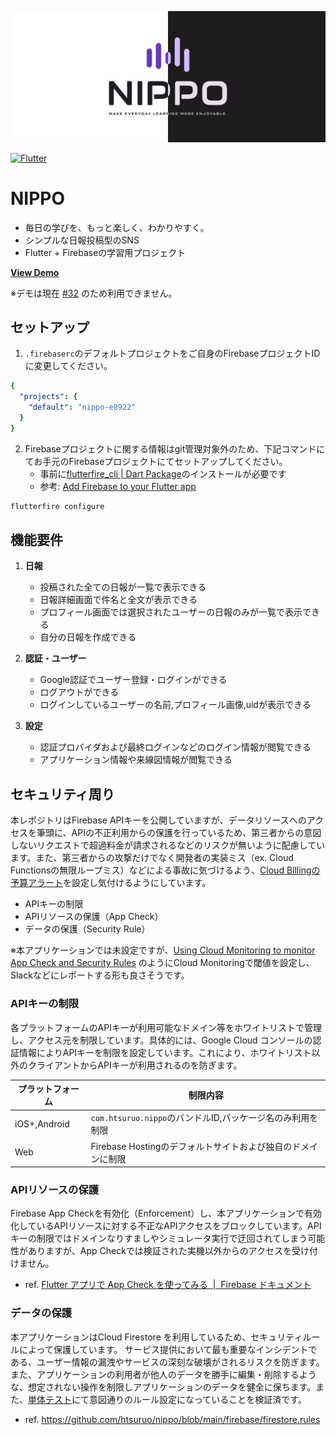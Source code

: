 ![README](./.github/images/nippo_readme_eyecatch.png)

[![Flutter](https://github.com/htsuruo/nippo/actions/workflows/flutter.yml/badge.svg)](https://github.com/htsuruo/nippo/actions/workflows/flutter.yml)

# NIPPO

- 毎日の学びを、もっと楽しく、わかりやすく。
- シンプルな日報投稿型のSNS
- Flutter + Firebaseの学習用プロジェクト

**[View Demo](https://nippo-e8922.web.app)**

※デモは現在 [#32](https://github.com/htsuruo/nippo/issues/32) のため利用できません。

## セットアップ

1. `.firebaserc`のデフォルトプロジェクトをご自身のFirebaseプロジェクトIDに変更してください。

```yaml
{
  "projects": {
    "default": "nippo-e8922"
  }
}
```

2. Firebaseプロジェクトに関する情報はgit管理対象外のため、下記コマンドにてお手元のFirebaseプロジェクトにてセットアップしてください。
   - 事前に[flutterfire_cli | Dart Package](https://pub.dev/packages/flutterfire_cli)のインストールが必要です
   - 参考: [Add Firebase to your Flutter app](https://firebase.google.com/docs/flutter/setup?platform=ios)

```sh
flutterfire configure
```

## 機能要件

1. **日報**
   - 投稿された全ての日報が一覧で表示できる
   - 日報詳細画面で件名と全文が表示できる
   - プロフィール画面では選択されたユーザーの日報のみが一覧で表示できる
   - 自分の日報を作成できる

2. **認証・ユーザー**
   - Google認証でユーザー登録・ログインができる
   - ログアウトができる
   - ログインしているユーザーの名前,プロフィール画像,uidが表示できる

3. **設定**
   - 認証プロバイダおよび最終ログインなどのログイン情報が閲覧できる
   - アプリケーション情報や来線図情報が閲覧できる

## セキュリティ周り

本レポジトリはFirebase APIキーを公開していますが、データリソースへのアクセスを筆頭に、APIの不正利用からの保護を行っているため、第三者からの意図しないリクエストで超過料金が請求されるなどのリスクが無いように配慮しています。また、第三者からの攻撃だけでなく開発者の実装ミス（ex. Cloud Functionsの無限ループミス）などによる事故に気づけるよう、[Cloud Billingの予算アラート](https://cloud.google.com/billing/docs/how-to/budgets?hl=ja)を設定し気付けるようにしています。

- APIキーの制限
- APIリソースの保護（App Check）
- データの保護（Security Rule）

※本アプリケーションでは未設定ですが、[Using Cloud Monitoring to monitor App Check and Security Rules](https://firebase.blog/posts/2022/12/monitoring-app-check-and-rules/) のようにCloud Monitoringで閾値を設定し、Slackなどにレポートする形も良さそうです。

### APIキーの制限

各プラットフォームのAPIキーが利用可能なドメイン等をホワイトリストで管理し、アクセス元を制限しています。具体的には、Google Cloud コンソールの認証情報によりAPIキーを制限を設定しています。これにより、ホワイトリスト以外のクライアントからAPIキーが利用されるのを防ぎます。

| プラットフォーム | 制限内容 |
| --- | --- |
| iOS+,Android | `com.htsuruo.nippo`のバンドルID,パッケージ名のみ利用を制限 |
| Web | Firebase Hostingのデフォルトサイトおよび独自のドメインに制限 |

### APIリソースの保護

Firebase App Checkを有効化（Enforcement）し、本アプリケーションで有効化しているAPIリソースに対する不正なAPIアクセスをブロックしています。APIキーの制限ではドメインなりすましやシミュレータ実行で迂回されてしまう可能性がありますが、App Checkでは検証された実機以外からのアクセスを受け付けません。

- ref. [Flutter アプリで App Check を使ってみる  |  Firebase ドキュメント](https://firebase.google.com/docs/app-check/flutter/default-providers?hl=ja)

### データの保護

本アプリケーションはCloud Firestore を利用しているため、セキュリティルールによって保護しています。
サービス提供において最も重要なインシデントである、ユーザー情報の漏洩やサービスの深刻な破壊がされるリスクを防ぎます。
また、アプリケーションの利用者が他人のデータを勝手に編集・削除するような、想定されない操作を制限しアプリケーションのデータを健全に保ちます。また、[単体テスト](https://github.com/htsuruo/nippo/tree/main/firebase/functions/src/test/rules)にて意図通りのルール設定になっていることを検証済です。

- ref. https://github.com/htsuruo/nippo/blob/main/firebase/firestore.rules
